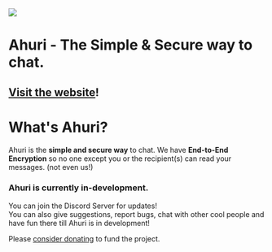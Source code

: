 <img src="https://cdn.discordapp.com/attachments/1017855060190965830/1024727848835096596/ahuri_card.png">

# Ahuri - The Simple & Secure way to chat.
## [Visit the website](http://18.169.99.65/)!

# What's Ahuri?
Ahuri is the **simple and secure way** to chat. We have **End-to-End Encryption** so no one except you or the recipient(s) can read your messages. (not even us!)

### Ahuri is currently in-development.
You can join the Discord Server for updates!
<br>
You can also give suggestions, report bugs, chat with other cool people and have fun there till Ahuri is in development!

Please [consider donating](http://18.169.99.65/donate) to fund the project.